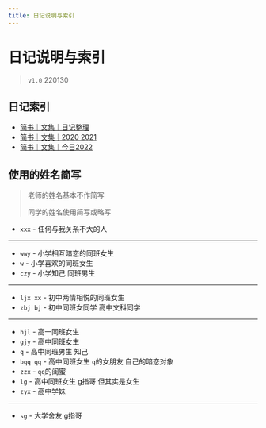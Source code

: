 ```yaml
---
title: 日记说明与索引
---
```


# 日记说明与索引

> `v1.0` 220130

## 日记索引

- [简书｜文集｜日记整理](https://www.jianshu.com/nb/52086343)
- [简书｜文集｜2020 2021](https://www.jianshu.com/nb/44166980)
- [简书｜文集｜今日2022](https://www.jianshu.com/nb/52086357)

## 使用的姓名简写

> 老师的姓名基本不作简写
> 
> 同学的姓名使用简写或略写

- `xxx` - 任何与我关系不大的人

---

- `wwy` - 小学相互暗恋的同班女生
- `w` - 小学喜欢的同班女生
- `czy` - 小学知己 同班男生

---

- `ljx xx` - 初中两情相悦的同班女生
- `zbj bj` - 初中同班女同学 高中文科同学

---

- `hjl` - 高一同班女生
- `gjy` - 高中同班女生
- `q` - 高中同班男生 知己
- `bqq qq` - 高中同班女生 `q`的女朋友 自己的暗恋对象
- `zzx` - `qq`的闺蜜
- `lg` - 高中同班女生 g指哥 但其实是女生
- `zyx` - 高中学妹

---

- `sg` - 大学舍友 g指哥

